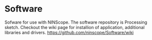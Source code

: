 # Software
Sofware for use with NINScope. The software repository is Processing sketch.
Checkout the wiki page for installion of application, additional libraries and drivers.
https://github.com/ninscope/Software/wiki
